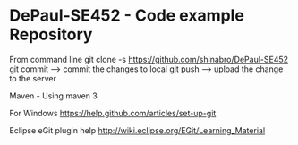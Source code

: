 DePaul-SE452 - Code example Repository
================================================
From command line
git clone -s https://github.com/shinabro/DePaul-SE452
git commit --> commit the changes to local
git push --> upload the change to the server

Maven - Using maven 3

For Windows
https://help.github.com/articles/set-up-git

Eclipse eGit plugin help
http://wiki.eclipse.org/EGit/Learning_Material

